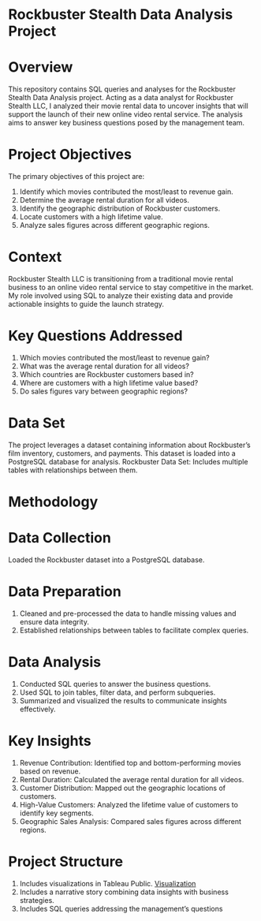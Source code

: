 # Rockbuster Stealth Data Analysis Project
# Overview 
This repository contains SQL queries and analyses for the Rockbuster Stealth Data Analysis project. Acting as a data analyst for Rockbuster Stealth LLC, I analyzed their movie rental data to uncover insights that will support the launch of their new online video rental service. The analysis aims to answer key business questions posed by the management team. 
# Project Objectives 
The primary objectives of this project are: 
1. Identify which movies contributed the most/least to revenue gain. 
2. Determine the average rental duration for all videos. 
3. Identify the geographic distribution of Rockbuster customers.
4. Locate customers with a high lifetime value. 
5. Analyze sales figures across different geographic regions. 
# Context 
Rockbuster Stealth LLC is transitioning from a traditional movie rental business to an online video rental service to stay competitive in the market. My role involved using SQL to analyze their existing data and provide actionable insights to guide the launch strategy. 
# Key Questions Addressed
1.  Which movies contributed the most/least to revenue gain? 
2.  What was the average rental duration for all videos? 
3. Which countries are Rockbuster customers based in? 
4. Where are customers with a high lifetime value based? 
5. Do sales figures vary between geographic regions? 
# Data Set
The project leverages a dataset containing information about Rockbuster’s film inventory, customers, and payments. This dataset is loaded into a PostgreSQL database for analysis.
Rockbuster Data Set: Includes multiple tables with relationships between them. 
# Methodology 
# Data Collection
Loaded the Rockbuster dataset into a PostgreSQL database. 
# Data Preparation
1.	Cleaned and pre-processed the data to handle missing values and ensure data integrity. 
2.	Established relationships between tables to facilitate complex queries. 
# Data Analysis
1.	Conducted SQL queries to answer the business questions. 
2.	Used SQL to join tables, filter data, and perform subqueries. 
3.	Summarized and visualized the results to communicate insights effectively. 
# Key Insights 
1. Revenue Contribution: Identified top and bottom-performing movies based on revenue. 
2. Rental Duration: Calculated the average rental duration for all videos. 
3. Customer Distribution: Mapped out the geographic locations of customers.
4. High-Value Customers: Analyzed the lifetime value of customers to identify key segments.
5. Geographic Sales Analysis: Compared sales figures across different regions.
# Project Structure 
1.	Includes visualizations in Tableau Public. <a href="https://public.tableau.com/app/profile/adewale.omotosho.amao/viz/shared/4GT83FW4P">Visualization</a>
2.	Includes a narrative story combining data insights with business strategies. 
3.	Includes SQL queries addressing the management’s questions 
